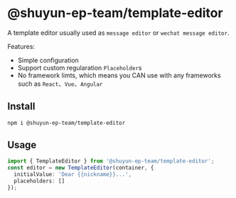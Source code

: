 # @shuyun-ep-team/template-editor
A template editor usually used as `message editor` or `wechat message editor`.

Features:

+ Simple configuration
+ Support custom regularation `Placeholder`s
+ No framework limts, which means you CAN use with any frameworks such as `React`、`Vue`、`Angular`

## Install
```bash
npm i @shuyun-ep-team/template-editor
```

## Usage
```typescript
import { TemplateEditor } from '@shuyun-ep-team/template-editor';
const editor = new TemplateEditor(container, {
  initialValue: 'Dear {{nickname}}...',
  placeholders: []
});
```
